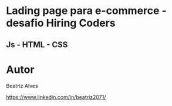 # Lading page para e-commerce  - desafio Hiring Coders 


## Js - HTML -  CSS 

#  Autor

Beatriz Alves
 
https://www.linkedin.com/in/beatriz2071/


